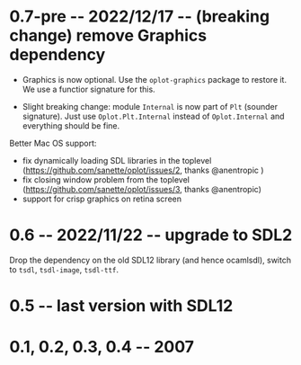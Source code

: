 # 0.7-pre -- 2022/12/17 -- (breaking change) remove Graphics dependency

* Graphics is now optional. Use the `oplot-graphics` package to restore it.
We use a functior signature for this.

* Slight breaking change: module `Internal` is now part of `Plt`
(sounder signature). Just use `Oplot.Plt.Internal` instead of
`Oplot.Internal` and everything should be fine.

Better Mac OS support:
* fix dynamically loading SDL libraries in the toplevel (https://github.com/sanette/oplot/issues/2, thanks @anentropic )
* fix closing window problem from the toplevel (https://github.com/sanette/oplot/issues/3, thanks @anentropic)
* support for crisp graphics on retina screen

# 0.6 -- 2022/11/22 -- upgrade to SDL2

Drop the dependency on the old SDL12 library (and hence ocamlsdl),
switch to `tsdl`, `tsdl-image`, `tsdl-ttf`.

# 0.5 -- last version with SDL12

# 0.1, 0.2, 0.3, 0.4 -- 2007
